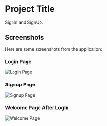 # Project Title

SignIn and SignUp.

## Screenshots

Here are some screenshots from the application:

### Login Page

![Login Page](https://github.com/Moeez-Rajpoot/SignIn-andSignUp-Page-New-Design/blob/main/Login%20image.png)

### Signup Page

![Signup Page](https://github.com/Moeez-Rajpoot/SignIn-andSignUp-Page-New-Design/blob/main/Signup%20image.png)

### Welcome Page After LogIn

![Welcome Page](https://github.com/Moeez-Rajpoot/SignIn-andSignUp-Page-New-Design/blob/main/Welcome%20image.png)


